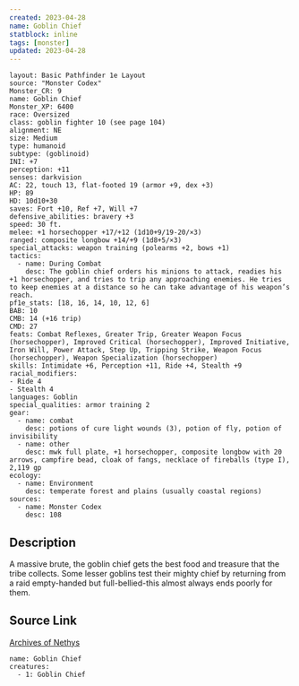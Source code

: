 ```yaml
---
created: 2023-04-28
name: Goblin Chief
statblock: inline
tags: [monster]
updated: 2023-04-28
---
```

```statblock
layout: Basic Pathfinder 1e Layout
source: "Monster Codex"
Monster_CR: 9
name: Goblin Chief
Monster_XP: 6400
race: Oversized
class: goblin fighter 10 (see page 104)
alignment: NE
size: Medium
type: humanoid
subtype: (goblinoid)
INI: +7
perception: +11
senses: darkvision
AC: 22, touch 13, flat-footed 19 (armor +9, dex +3)
HP: 89
HD: 10d10+30
saves: Fort +10, Ref +7, Will +7
defensive_abilities: bravery +3
speed: 30 ft.
melee: +1 horsechopper +17/+12 (1d10+9/19-20/×3)
ranged: composite longbow +14/+9 (1d8+5/×3)
special_attacks: weapon training (polearms +2, bows +1)
tactics:
  - name: During Combat
    desc: The goblin chief orders his minions to attack, readies his +1 horsechopper, and tries to trip any approaching enemies. He tries to keep enemies at a distance so he can take advantage of his weapon’s reach.
pf1e_stats: [18, 16, 14, 10, 12, 6]
BAB: 10
CMB: 14 (+16 trip)
CMD: 27
feats: Combat Reflexes, Greater Trip, Greater Weapon Focus (horsechopper), Improved Critical (horsechopper), Improved Initiative, Iron Will, Power Attack, Step Up, Tripping Strike, Weapon Focus (horsechopper), Weapon Specialization (horsechopper)
skills: Intimidate +6, Perception +11, Ride +4, Stealth +9
racial_modifiers:
- Ride 4
- Stealth 4
languages: Goblin
special_qualities: armor training 2
gear:
  - name: combat
    desc: potions of cure light wounds (3), potion of fly, potion of invisibility
  - name: other
    desc: mwk full plate, +1 horsechopper, composite longbow with 20 arrows, campfire bead, cloak of fangs, necklace of fireballs (type I), 2,119 gp
ecology:
  - name: Environment
    desc: temperate forest and plains (usually coastal regions)
sources:
  - name: Monster Codex
    desc: 108
```
## Description
A massive brute, the goblin chief gets the best food and treasure that the tribe collects. Some lesser goblins test their mighty chief by returning from a raid empty-handed but full-bellied-this almost always ends poorly for them.
## Source Link
[Archives of Nethys](https://aonprd.com/MonsterDisplay.aspx?ItemName=Goblin%20Chief)
```encounter-table
name: Goblin Chief
creatures:
  - 1: Goblin Chief
```

